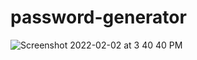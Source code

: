 # password-generator


![Screenshot 2022-02-02 at 3 40 40 PM](https://user-images.githubusercontent.com/42440349/152135379-cb1c7292-4931-4813-a31d-13ced2dc8a9c.png)
